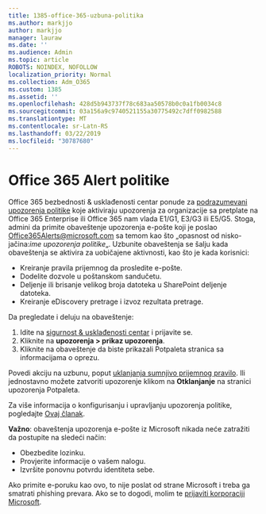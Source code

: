 ```yaml
---
title: 1385-office-365-uzbuna-politika
ms.author: markjjo
author: markjjo
manager: lauraw
ms.date: ''
ms.audience: Admin
ms.topic: article
ROBOTS: NOINDEX, NOFOLLOW
localization_priority: Normal
ms.collection: Adm_O365
ms.custom: 1385
ms.assetid: ''
ms.openlocfilehash: 428d5b943737f78c683aa50578b0c0a1fb0034c8
ms.sourcegitcommit: 03a156a9c9740521155a30775492c7dff0982588
ms.translationtype: MT
ms.contentlocale: sr-Latn-RS
ms.lasthandoff: 03/22/2019
ms.locfileid: "30787680"
---
```

# <a name="office-365-alert-policies"></a>Office 365 Alert politike

Office 365 bezbednosti & usklađenosti centar ponude za [podrazumevani upozorenja politike](https://docs.microsoft.com/office365/securitycompliance/alert-policies#default-alert-policies) koje aktiviraju upozorenja za organizacije sa pretplate na Office 365 Enterprise ili Office 365 nam vlada E1/G1, E3/G3 ili E5/G5. Stoga, admini da primite obaveštenje upozorenja e-pošte koji je poslao Office365Alerts@microsoft.com sa temom kao što „opasnost od nisko-jačina:*ime upozorenja politike*„. Uzbunite obaveštenja se šalju kada obaveštenja se aktivira za uobičajene aktivnosti, kao što je kada korisnici:

- Kreiranje pravila prijemnog da prosledite e-pošte.
- Dodelite dozvole u poštanskom sandučetu.
- Deljenje ili brisanje velikog broja datoteka u SharePoint deljenje datoteka.
- Kreiranje eDiscovery pretrage i izvoz rezultata pretrage.
 
Da pregledate i deluju na obaveštenje:

1. Idite na [sigurnost & usklađenosti centar](https://protection.office.com) i prijavite se.
2. Kliknite na **upozorenja > prikaz upozorenja**.
3. Kliknite na obaveštenje da biste prikazali Potpaleta stranica sa informacijama o oprezu.

Povedi akciju na uzbunu, poput [uklanjanja sumnjivo prijemnog pravilo](https://docs.microsoft.com/office365/securitycompliance/responding-to-a-compromised-email-account). Ili jednostavno možete zatvoriti upozorenje klikom na **Otklanjanje** na stranici upozorenja Potpaleta.

Za više informacija o konfigurisanju i upravljanju upozorenja politike, pogledajte [Ovaj članak](https://docs.microsoft.com/office365/securitycompliance/alert-policies).

**Važno**: obaveštenja upozorenja e-pošte iz Microsoft nikada neće zatražiti da postupite na sledeći način:

- Obezbedite lozinku.
- Provjerite informacije o vašem nalogu.
- Izvršite ponovnu potvrdu identiteta sebe.

Ako primite e-poruku kao ovo, to nije poslat od strane Microsoft i treba ga smatrati phishing prevara. Ako se to dogodi, molim te [prijaviti korporaciji Microsoft](https://docs.microsoft.com/office365/SecurityCompliance/report-junk-email-and-phishing-scams-in-outlook-on-the-web-eop).